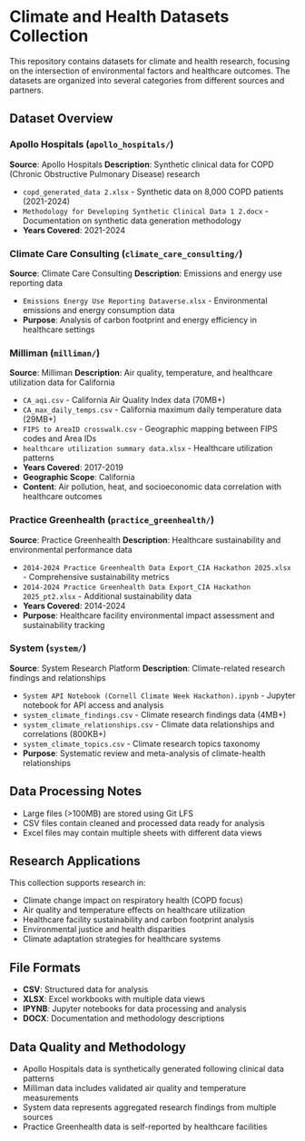 # Climate and Health Datasets Collection

This repository contains datasets for climate and health research, focusing on the intersection of environmental factors and healthcare outcomes. The datasets are organized into several categories from different sources and partners.

## Dataset Overview

### Apollo Hospitals (`apollo_hospitals/`)
**Source**: Apollo Hospitals
**Description**: Synthetic clinical data for COPD (Chronic Obstructive Pulmonary Disease) research
- `copd_generated_data 2.xlsx` - Synthetic data on 8,000 COPD patients (2021-2024)
- `Methodology for Developing Synthetic Clinical Data 1 2.docx` - Documentation on synthetic data generation methodology
- **Years Covered**: 2021-2024

### Climate Care Consulting (`climate_care_consulting/`)
**Source**: Climate Care Consulting
**Description**: Emissions and energy use reporting data
- `Emissions Energy Use Reporting Dataverse.xlsx` - Environmental emissions and energy consumption data
- **Purpose**: Analysis of carbon footprint and energy efficiency in healthcare settings

### Milliman (`milliman/`)
**Source**: Milliman
**Description**: Air quality, temperature, and healthcare utilization data for California
- `CA_aqi.csv` - California Air Quality Index data (70MB+)
- `CA_max_daily_temps.csv` - California maximum daily temperature data (29MB+)
- `FIPS to AreaID crosswalk.csv` - Geographic mapping between FIPS codes and Area IDs
- `healthcare utilization summary data.xlsx` - Healthcare utilization patterns
- **Years Covered**: 2017-2019
- **Geographic Scope**: California
- **Content**: Air pollution, heat, and socioeconomic data correlation with healthcare outcomes

### Practice Greenhealth (`practice_greenhealth/`)
**Source**: Practice Greenhealth
**Description**: Healthcare sustainability and environmental performance data
- `2014-2024 Practice Greenhealth Data Export_CIA Hackathon 2025.xlsx` - Comprehensive sustainability metrics
- `2014-2024 Practice Greenhealth Data Export_CIA Hackathon 2025_pt2.xlsx` - Additional sustainability data
- **Years Covered**: 2014-2024
- **Purpose**: Healthcare facility environmental impact assessment and sustainability tracking

### System (`system/`)
**Source**: System Research Platform
**Description**: Climate-related research findings and relationships
- `System API Notebook (Cornell Climate Week Hackathon).ipynb` - Jupyter notebook for API access and analysis
- `system_climate_findings.csv` - Climate research findings data (4MB+)
- `system_climate_relationships.csv` - Climate data relationships and correlations (800KB+)
- `system_climate_topics.csv` - Climate research topics taxonomy
- **Purpose**: Systematic review and meta-analysis of climate-health relationships

## Data Processing Notes
- Large files (>100MB) are stored using Git LFS
- CSV files contain cleaned and processed data ready for analysis
- Excel files may contain multiple sheets with different data views

## Research Applications

This collection supports research in:
- Climate change impact on respiratory health (COPD focus)
- Air quality and temperature effects on healthcare utilization
- Healthcare facility sustainability and carbon footprint analysis
- Environmental justice and health disparities
- Climate adaptation strategies for healthcare systems

## File Formats
- **CSV**: Structured data for analysis
- **XLSX**: Excel workbooks with multiple data views
- **IPYNB**: Jupyter notebooks for data processing and analysis
- **DOCX**: Documentation and methodology descriptions

## Data Quality and Methodology
- Apollo Hospitals data is synthetically generated following clinical data patterns
- Milliman data includes validated air quality and temperature measurements
- System data represents aggregated research findings from multiple sources
- Practice Greenhealth data is self-reported by healthcare facilities